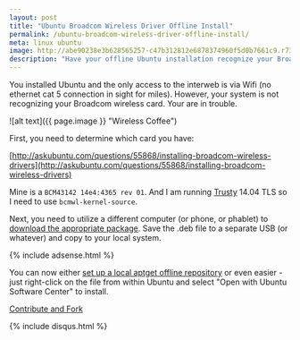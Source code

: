 ```yaml
---
layout: post
title: "Ubuntu Broadcom Wireless Driver Offline Install"
permalink: /ubuntu-broadcom-wireless-driver-offline-install/
meta: linux ubuntu
image: http://abe90238e3b628565257-c47b312812e6878374960f5d0b7661c9.r73.cf1.rackcdn.com/wireless-coffee.jpg
description: "Have your offline Ubuntu installation recognize your Broadcom wireless networking card."
---
```

You installed Ubuntu and the only access to the interweb is via Wifi (no ethernet cat 5 connection in sight for miles).  However, your system is not recognizing your Broadcom wireless card.  Your are in trouble.

![alt text]({{ page.image }} "Wireless Coffee")

First, you need to determine which card you have:

[http://askubuntu.com/questions/55868/installing-broadcom-wireless-drivers](http://askubuntu.com/questions/55868/installing-broadcom-wireless-drivers)

Mine is a ```BCM43142 14e4:4365 rev 01```.  And I am running [Trusty](https://wiki.ubuntu.com/DevelopmentCodeNames) 14.04 TLS so I need to use ```bcmwl-kernel-source```. 

Next, you need to utilize a different computer (or phone, or phablet) to [download the appropriate package](https://launchpad.net/ubuntu/+source/bcmwl). Save the .deb file to a separate USB (or whatever) and copy to your local system.

{% include adsense.html %}

You can now either [set up a local aptget offline repository](https://help.ubuntu.com/community/AptGet/Offline/Repository) or even easier - just right-click on the file from within Ubuntu and select "Open with Ubuntu Software Center" to install.

<span class="fi-page-edit size-21"></span> <a href="{{ site.post_source_root }}2015-11-11-ubuntu-broadcom-wireless-driver-offline-install.markdown" target="_blank">Contribute and Fork</a>

{% include disqus.html %}
